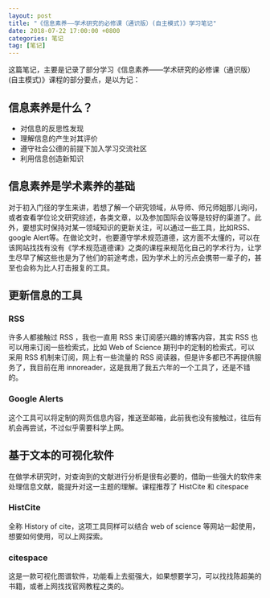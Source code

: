```yaml
---
layout: post
title: "《信息素养——学术研究的必修课（通识版）(自主模式)》学习笔记"
date: 2018-07-22 17:00:00 +0800 
categories: 笔记
tag: [笔记]
---   
```


这篇笔记，主要是记录了部分学习《信息素养——学术研究的必修课（通识版）(自主模式)》课程的部分要点，是以为记：

## 信息素养是什么？

- 对信息的反思性发现
- 理解信息的产生对其评价
- 遵守社会公德的前提下加入学习交流社区
- 利用信息创造新知识

## 信息素养是学术素养的基础

对于初入门径的学生来讲，若想了解一个研究领域，从导师、师兄师姐那儿询问，或者查看学位论文研究综述，各类文章，以及参加国际会议等是较好的渠道了。此外，要想实时保持对某一领域知识的更新关注，可以通过一些工具，比如RSS、google Alert等。在做论文时，也要遵守学术规范道德，这方面不太懂的，可以在该网站找找有没有《学术规范道德课》之类的课程来规范化自己的学术行为，让学生尽早了解这些也是为了他们的前途考虑，因为学术上的污点会携带一辈子的，甚至也会称为比人打击报复的工具。

## 更新信息的工具

### RSS

许多人都接触过 RSS ，我也一直用 RSS 来订阅感兴趣的博客内容，其实 RSS 也可以用来订阅一些检索式，比如 Web of Science 期刊中的定制的检索式，可以采用 RSS 机制来订阅，网上有一些流量的 RSS 阅读器，但是许多都已不再提供服务了，我目前在用 innoreader，这是我用了我五六年的一个工具了，还是不错的。

### Google Alerts

这个工具可以将定制的网页信息内容，推送至邮箱，此前我也没有接触过，往后有机会再尝试，不过似乎需要科学上网。

## 基于文本的可视化软件

在做学术研究时，对查询到的文献进行分析是很有必要的，借助一些强大的软件来处理信息文献，能提升对这一主题的理解。课程推荐了 HistCite 和 citespace

###  HistCite

全称 History of cite，这项工具同样可以结合 web of science 等网站一起使用，想要如何使用，可以上网探索。

### citespace

这是一款可视化图谱软件，功能看上去挺强大，如果想要学习，可以找找陈超美的书籍，或者上网找找官网教程之类的。


